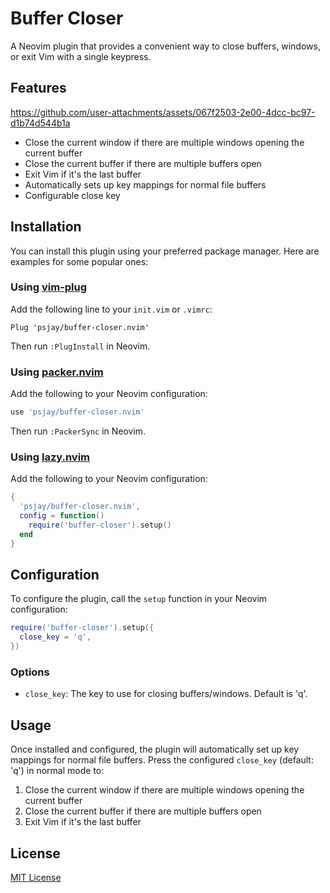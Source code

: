 # Buffer Closer

A Neovim plugin that provides a convenient way to close buffers, windows, or exit Vim with a single keypress.

## Features



https://github.com/user-attachments/assets/067f2503-2e00-4dcc-bc97-d1b74d544b1a



- Close the current window if there are multiple windows opening the current buffer
- Close the current buffer if there are multiple buffers open
- Exit Vim if it's the last buffer
- Automatically sets up key mappings for normal file buffers
- Configurable close key

## Installation

You can install this plugin using your preferred package manager. Here are examples for some popular ones:

### Using [vim-plug](https://github.com/junegunn/vim-plug)

Add the following line to your `init.vim` or `.vimrc`:

```vim
Plug 'psjay/buffer-closer.nvim'
```

Then run `:PlugInstall` in Neovim.

### Using [packer.nvim](https://github.com/wbthomason/packer.nvim)

Add the following to your Neovim configuration:

```lua
use 'psjay/buffer-closer.nvim'
```

Then run `:PackerSync` in Neovim.

### Using [lazy.nvim](https://github.com/folke/lazy.nvim)

Add the following to your Neovim configuration:

```lua
{
  'psjay/buffer-closer.nvim',
  config = function()
    require('buffer-closer').setup()
  end
}
```

## Configuration

To configure the plugin, call the `setup` function in your Neovim configuration:

```lua
require('buffer-closer').setup({
  close_key = 'q',
})
```

### Options

- `close_key`: The key to use for closing buffers/windows. Default is 'q'.

## Usage

Once installed and configured, the plugin will automatically set up key mappings for normal file buffers. Press the configured `close_key` (default: 'q') in normal mode to:

1. Close the current window if there are multiple windows opening the current buffer
2. Close the current buffer if there are multiple buffers open
3. Exit Vim if it's the last buffer

## License

[MIT License](LICENSE)
